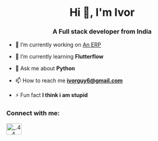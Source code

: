 <h1 align="center">Hi 👋, I'm Ivor</h1>
<h3 align="center">A Full stack developer from India</h3>

- 🔭 I’m currently working on [An ERP](private)

- 🌱 I’m currently learning **Flutterflow**

- 💬 Ask me about **Python**

- 📫 How to reach me **ivorguy6@gmail.com**

- ⚡ Fun fact **I think i am stupid**

<h3 align="left">Connect with me:</h3>
<p align="left">
<a href="https://instagram.com/ivorisnoob" target="blank"><img align="center" src="https://raw.githubusercontent.com/rahuldkjain/github-profile-readme-generator/master/src/images/icons/Social/instagram.svg" alt="_.4__4_" height="30" width="40" /></a>
</p>


